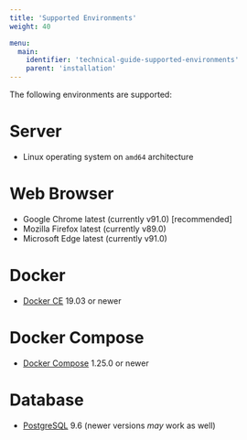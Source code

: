 ```yaml
---
title: 'Supported Environments'
weight: 40

menu:
  main:
    identifier: 'technical-guide-supported-environments'
    parent: 'installation'
---
```


The following environments are supported:

# Server

- Linux operating system on `amd64` architecture

# Web Browser

- Google Chrome latest (currently v91.0) [recommended]
- Mozilla Firefox latest (currently v89.0)
- Microsoft Edge latest (currently v91.0)

# Docker

- [Docker CE](https://docs.docker.com/install/) 19.03 or newer

# Docker Compose

- [Docker Compose](https://docs.docker.com/compose/) 1.25.0 or newer

# Database

- [PostgreSQL](https://www.postgresql.org/) 9.6 (newer versions _may_ work as well)
